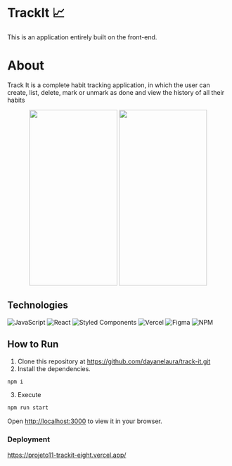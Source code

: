 # TrackIt 📈
This is an application entirely built on the front-end.

# About
Track It is a complete habit tracking application, in which the user can create, list, delete, mark or unmark as done and view the history of all their habits

<p align="center">
  <img src="https://github.com/dayanelaura/track-it/assets/107273469/c8d0f54e-6ad0-49dc-89c1-b801eacf65b0" width="200" height="400">
  <img src="https://github.com/dayanelaura/track-it/assets/107273469/51c8ae0d-ea21-43fa-926d-81496c700b68" width="200" height="400">
</p>

## Technologies

  ![JavaScript](https://img.shields.io/badge/javascript-%23323330.svg?style=for-the-badge&logo=javascript&logoColor=%23F7DF1E)
  ![React](https://img.shields.io/badge/react-%2320232a.svg?style=for-the-badge&logo=react&logoColor=%2361DAFB)
  ![Styled Components](https://img.shields.io/badge/styled--components-DB7093?style=for-the-badge&logo=styled-components&logoColor=white)
  ![Vercel](https://img.shields.io/badge/vercel-%23000000.svg?style=for-the-badge&logo=vercel&logoColor=white)
  ![Figma](https://img.shields.io/badge/figma-%23F24E1E.svg?style=for-the-badge&logo=figma&logoColor=white)
  ![NPM](https://img.shields.io/badge/NPM-%23CB3837.svg?style=for-the-badge&logo=npm&logoColor=white)

## How to Run

1. Clone this repository at https://github.com/dayanelaura/track-it.git
2. Install the dependencies.
```bash
npm i
```
3. Execute
```bash
npm run start
```

Open [http://localhost:3000](http://localhost:3000) to view it in your browser.

### Deployment

  https://projeto11-trackit-eight.vercel.app/
